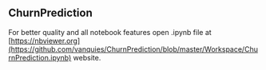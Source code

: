 ## ChurnPrediction

For better quality and all notebook features open .ipynb file at [https://nbviewer.org](https://github.com/vanquies/ChurnPrediction/blob/master/Workspace/ChurnPrediction.ipynb) website.
